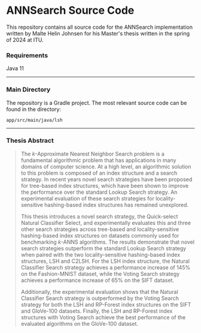 # ANNSearch Source Code

This repository contains all source code for the ANNSearch implementation written by Malte Helin Johnsen for his Master's thesis written in the spring of 2024 at ITU. 


### Requirements
Java 11

---

### Main Directory

The repository is a Gradle project. The most relevant source code can be found in the directory:

`app/src/main/java/lsh`

---

### Thesis Abstract

>The $k$-Approximate Nearest Neighbor Search problem is a fundamental algorithmic problem that has applications in many domains of computer science. At a high level, an algorithmic solution to this problem is composed of an index structure and a search strategy. In recent years novel search strategies have been proposed for tree-based index structures, which have been shown to improve the performance over the standard Lookup Search strategy. An experimental evaluation of these search strategies for locality-sensitive hashing-based index structures has remained unexplored. 
>
>This thesis introduces a novel search strategy, the Quick-select Natural Classifier Select, and experimentally evaluates this and three other search strategies across tree-based and locality-sensitive hashing-based index structures on datasets commonly used for benchmarking $k$-ANNS algorithms. The results demonstrate that novel search strategies outperform the standard Lookup Search strategy when paired with the two locality-sensitive hashing-based index structures, LSH and C2LSH. For the LSH index structure, the Natural Classifier Search strategy achieves a performance increase of 145\% on the Fashion-MNIST dataset, while the Voting Search strategy achieves a performance increase of 65\% on the SIFT dataset.
>
>Additionally, the experimental evaluation shows that the Natural Classifier Search strategy is outperformed by the Voting Search strategy for both the LSH and RP-Forest index structures on the SIFT and GloVe-100 datasets.  Finally, the LSH and RP-Forest index structures with Voting Search achieve the best performance of the evaluated algorithms on the GloVe-100 dataset.
